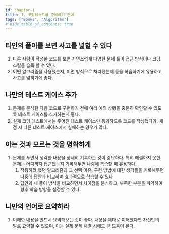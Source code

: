 ```yaml
---
id: chapter-1
title: 1. 코딩테스트를 준비하기 전에
tags: ["Books", "Algorithm"]
# hide_table_of_contents: true
---
```


## 타인의 풀이를 보면 사고를 넓힐 수 있다

1. 다른 사람이 작성한 코드를 보면 자연스럽게 다양한 문제 풀이 접근 방식이나 코딩 스킬을 습득 할 수 있다.
2. 어떤 알고리즘을 사용했는지, 어떤 방식으로 처리했는지 등을 학습하기에 유용하고 사고를 넓히기에 좋다.

## 나만의 테스트 케이스 추가

1. 문제를 분석한 다음 코드로 구현하기 전에 여러 예외 상황을 충분히 확인할 수 있도록 테스트 케이스를 추가하는게 좋다.
2. 실제 코딩 테스트에서는 주어진 테스트 케이스만 통과하도록 코드를 작성했다가, 채점 시 다른 테스트 케이스에서 실패하는 경우가 많다.

## 아는 것과 모르는 것을 명확하게

1. 문제를 푸면서 생각한 내용을 상세히 기록하는 것이 중요하다. 특히 해결하지 못한 문제는 어디까지 접근했는지 기록해두면 나중에 복습할 때 유용하다.
   1. 적용하려 했던 알고리즘과 그 선택 이유, 구현 방법에 대한 생각들을 기록해두면 나중에 답안과 비교하며 효과적으로 학습할 수 있다.
   2. 답안과 내 풀이 방식을 비교하면서 차이점을 분석하고, 부족한 부분을 파악하여 향후 학습 방향을 설정할 수 있다.

## 나만의 언어로 요약하라

1. 이해한 내용을 반드시 요약해보는 것이 좋다. 내용을 제대로 이해했다면 자신만의 말로 요약할 수 있으며, 이는 실제 문제 해결 시에도 큰 도움이 된다.
